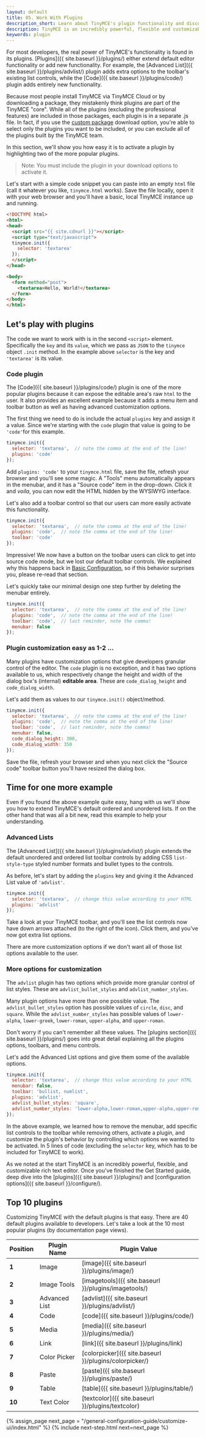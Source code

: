 ```yaml
---
layout: default
title: 05. Work With Plugins
description_short: Learn about TinyMCE's plugin functionality and discover our Top 10 plugins.
description: TinyMCE is an incredibly powerful, flexible and customizable rich text editor. In this section, we show you the power of plugins with several working examples.
keywords: plugin
---
```


For most developers, the real power of TinyMCE's functionality is found in its plugins. [Plugins]({{ site.baseurl }}/plugins/) either extend default editor functionality or add new functionality. For example, the [Advanced List]({{ site.baseurl }}/plugins/advlist/) plugin adds extra options to the toolbar's existing list controls, while the [Code]({{ site.baseurl }}/plugins/code/) plugin adds entirely new functionality.

Because most people install TinyMCE via TinyMCE Cloud or by downloading a package, they mistakenly think plugins are part of the TinyMCE "core". While all of the plugins (excluding the professional features) are included in those packages, each plugin is in a separate .js file. In fact, if you use the [custom package](https://www.tinymce.com/download/custom-builds/) download option, you're able to select only the plugins you want to be included, or you can exclude all of the plugins built by the TinyMCE team.

In this section, we'll show you how easy it is to activate a plugin by highlighting two of the more popular plugins. 

> Note: You must include the plugin in your download options to activate it.

Let's start with a simple code snippet you can paste into an empty `html` file (call it whatever you like, `tinymce.html` works). Save the file locally, open it with your web browser and you'll have a basic, local TinyMCE instance up and running.

```html
<!DOCTYPE html>
<html>
<head>
  <script src="{{ site.cdnurl }}"></script>
  <script type="text/javascript">
  tinymce.init({
    selector: 'textarea'
  });
  </script>
</head>

<body>
  <form method="post">
    <textarea>Hello, World!</textarea>
  </form>
</body>
</html>
```


## Let's play with plugins

The code we want to work with is in the second `<script>` element. Specifically the `key` and its `value`, which we pass as `JSON` to the `tinymce` object `.init` method. In the example above `selector` is the key and `'textarea'` is its value.

### Code plugin

The [Code]({{ site.baseurl }}/plugins/code/) plugin is one of the more popular plugins because it can expose the editable area's raw `html` to the user. It also provides an excellent example because it adds a menu item and toolbar button as well as having advanced customization options.

The first thing we need to do is include the actual `plugins` key and assign it a value. Since we're starting with the `code` plugin that value is going to be `'code'`for this example.

```js
tinymce.init({
  selector: 'textarea',  // note the comma at the end of the line!
  plugins: 'code'
});
```

Add `plugins: 'code'` to your `tinymce.html` file, save the file, refresh your browser and you'll see some magic. A "Tools" menu automatically appears in the menubar, and it has a "Source code" item in the drop-down. Click it and *voila*, you can now edit the HTML hidden by the WYSIWYG interface.

Let's also add a toolbar control so that our users can more easily activate this functionality.

```js
tinymce.init({
  selector: 'textarea',  // note the comma at the end of the line!
  plugins: 'code',  // note the comma at the end of the line!
  toolbar: 'code'
});
```

Impressive! We now have a button on the toolbar users can click to get into source code mode, but we lost our default toolbar controls. We explained why this happens back in [Basic Configuration](../basic-setup/), so if this behavior surprises you, please re-read that section.

Let's quickly take our minimal design one step further by deleting the menubar entirely.

```js
tinymce.init({
  selector: 'textarea',  // note the comma at the end of the line!
  plugins: 'code',  // note the comma at the end of the line!
  toolbar: 'code',  // last reminder, note the comma!
  menubar: false
});
```

### Plugin customization easy as 1-2 ...

Many plugins have customization options that give developers granular control of the editor. The `code` plugin is no exception, and it has two options available to us, which respectively change the height and width of the dialog box's (internal) **editable area**. These are `code_dialog_height` and `code_dialog_width`.

Let's add them as values to our `tinymce.init()` object/method.

```js
tinymce.init({
  selector: 'textarea',  // note the comma at the end of the line!
  plugins: 'code',  // note the comma at the end of the line!
  toolbar: 'code',  // last reminder, note the comma!
  menubar: false,
  code_dialog_height: 300,
  code_dialog_width: 350
});
```

Save the file, refresh your browser and when you next click the "Source code" toolbar button you'll have resized the dialog box.


## Time for one more example

Even if you found the above example quite easy, hang with us we'll show you how to extend TinyMCE's default ordered and unordered lists. If on the other hand that was all a bit new, read this example to help your understanding.

### Advanced Lists

The [Advanced List]({{ site.baseurl }}/plugins/advlist/) plugin extends the default unordered and ordered list toolbar controls by adding CSS `list-style-type` styled number formats and bullet types to the controls.

As before, let's start by adding the `plugins` key and giving it the Advanced List value of `'advlist'`.

```js
tinymce.init({
  selector: 'textarea',  // change this value according to your HTML
  plugins: 'advlist'
});
```

Take a look at your TinyMCE toolbar, and you'll see the list controls now have down arrows attached (to the right of the icon). Click them, and you've now got extra list options.

There are more customization options if we don't want all of those list options available to the user.

### More options for customization

The `advlist` plugin has two options which provide more granular control of list styles. These are `advlist_bullet_styles` and `advlist_number_styles`.

Many plugin options have more than one possible value. The `advlist_bullet_styles` option has possible values of `circle`, `disc`, and `square`. While the `advlist_number_styles` has possible values of `lower-alpha`, `lower-greek`, `lower-roman`, `upper-alpha`, and `upper-roman`.

Don't worry if you can't remember all these values. The [plugins section]({{ site.baseurl }}/plugins/) goes into great detail explaining all the plugins options, toolbars, and menu controls.

Let's add the Advanced List options and give them some of the available options.

```js
tinymce.init({
  selector: 'textarea',  // change this value according to your HTML
  menubar: false,
  toolbar: 'bullist, numlist',
  plugins: 'advlist',
  advlist_bullet_styles: 'square',
  advlist_number_styles: 'lower-alpha,lower-roman,upper-alpha,upper-roman'
});
```

In the above example, we learned how to remove the menubar, add specific list controls to the toolbar while removing others, activate a plugin, and customize the plugin's behavior by controlling which options we wanted to be activated. In 5 lines of code (excluding the `selector` key, which has to be included for TinyMCE to work).

As we noted at the start TinyMCE is an incredibly powerful, flexible, and customizable rich text editor. Once you've finished the Get Started guide, deep dive into the [plugins]({{ site.baseurl }}/plugins/) and [configuration options]({{ site.baseurl }}/configure/).


## Top 10 plugins

Customizing TinyMCE with the default plugins is that easy. There are 40 default plugins available to developers. Let's take a look at the 10 most popular plugins (by documentation page views).

| Position | Plugin Name   | Plugin Value |
|----------|---------------|--------------|
| **1**    | Image         | [image]({{ site.baseurl }}/plugins/image/) |
| **2**    | Image Tools   | [imagetools]({{ site.baseurl }}/plugins/imagetools/) |
| **3**    | Advanced List | [advlist]({{ site.baseurl }}/plugins/advlist/) |
| **4**    | Code          | [code]({{ site.baseurl }}/plugins/code/) |
| **5**    | Media         | [media]({{ site.baseurl }}/plugins/media/) |
| **6**    | Link          | [link]({{ site.baseurl }}/plugins/link) |
| **7**    | Color Picker  | [colorpicker]({{ site.baseurl }}/plugins/colorpicker/) |
| **8**    | Paste         | [paste]({{ site.baseurl }}/plugins/paste/) |
| **9**    | Table         | [table]({{ site.baseurl }}/plugins/table/) |
| **10**   | Text Color    | [textcolor]({{ site.baseurl }}/plugins/textcolor) |

{% assign_page next_page = "/general-configuration-guide/customize-ui/index.html" %}
{% include next-step.html next=next_page %}
